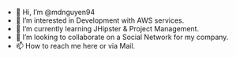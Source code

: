 - 👋 Hi, I’m @mdnguyen94
- 👀 I’m interested in Development with AWS services.
- 🌱 I’m currently learning JHipster & Project Management. 
- 💞️ I’m looking to collaborate on a Social Network for my company.
- 📫 How to reach me here or via Mail.

<!---
mdnguyen94/mdnguyen94 is a ✨ special ✨ repository because its `README.md` (this file) appears on your GitHub profile.
You can click the Preview link to take a look at your changes.
--->
